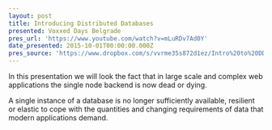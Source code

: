 ```yaml
---
layout: post
title: Introducing Distributed Databases
presented: Voxxed Days Belgrade
pres_url: 'https://www.youtube.com/watch?v=mLuRDv7Ad0Y'
date_presented: 2015-10-01T00:00:00.000Z
pres_source: 'https://www.dropbox.com/s/vvrme35s872d1ez/Intro%20to%20DD.key?dl=0'
---
```


In this presentation we will look the fact that in large scale and complex web applications the single node backend is now dead or dying.

A single instance of a database is no longer sufficiently available, resilient or elastic to cope with the quantities and changing requirements of data that modern applications demand.
